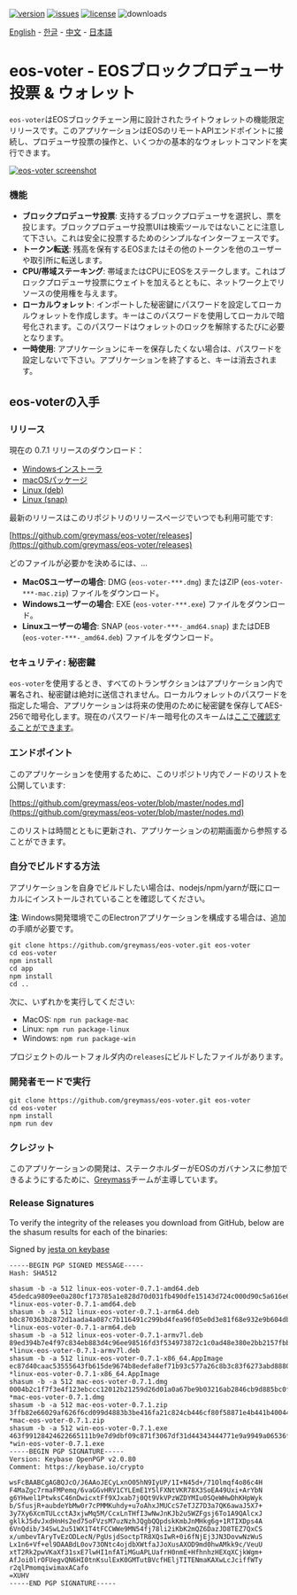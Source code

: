 [![version](https://img.shields.io/github/release/greymass/eos-voter/all.svg)](https://github.com/greymass/eos-voter/releases)
[![issues](https://img.shields.io/github/issues/greymass/eos-voter.svg)](https://github.com/greymass/eos-voter/issues)
[![license](https://img.shields.io/badge/license-MIT-blue.svg)](https://raw.githubusercontent.com/greymass/eos-voter/master/LICENSE)
![downloads](https://img.shields.io/github/downloads/greymass/eos-voter/total.svg)

[English](https://github.com/greymass/eos-voter/blob/master/README.md) - [한글](https://github.com/greymass/eos-voter/blob/master/README.kr.md) - [中文](https://github.com/greymass/eos-voter/blob/master/README.zh.md) - [日本語](https://github.com/greymass/eos-voter/blob/master/README.ja.md)

# eos-voter - EOSブロックプロデューサ投票 & ウォレット

`eos-voter`はEOSブロックチェーン用に設計されたライトウォレットの機能限定リリースです。このアプリケーションはEOSのリモートAPIエンドポイントに接続し、プロデューサ投票の操作と、いくつかの基本的なウォレットコマンドを実行できます。

[![eos-voter screenshot](https://raw.githubusercontent.com/greymass/eos-voter/master/eos-voter.png)](https://raw.githubusercontent.com/greymass/eos-voter/master/eos-voter.png)

### 機能

- **ブロックプロデューサ投票**: 支持するブロックプロデューサを選択し、票を投じます。ブロックプロデューサ投票UIは検索ツールではないことに注意して下さい。これは安全に投票するためのシンプルなインターフェースです。
- **トークン転送**: 残高を保有するEOSまたはその他のトークンを他のユーザーや取引所に転送します。
- **CPU/帯域ステーキング**: 帯域またはCPUにEOSをステークします。これはブロックプロデューサ投票にウェイトを加えるとともに、ネットワーク上でリソースの使用権を与えます。
- **ローカルウォレット**: インポートした秘密鍵にパスワードを設定してローカルウォレットを作成します。キーはこのパスワードを使用してローカルで暗号化されます。このパスワードはウォレットのロックを解除するたびに必要となります。
- **一時使用**: アプリケーションにキーを保存したくない場合は、パスワードを設定しないで下さい。アプリケーションを終了すると、キーは消去されます。

## eos-voterの入手

### リリース

現在の 0.7.1 リリースのダウンロード：

- [Windowsインストーラ](https://github.com/greymass/eos-voter/releases/download/v0.7.1/win-eos-voter-0.7.1.exe)
- [macOSパッケージ](https://github.com/greymass/eos-voter/releases/download/v0.7.1/mac-eos-voter-0.7.1.dmg)
- [Linux (deb)](https://github.com/greymass/eos-voter/releases/download/v0.7.1/linux-eos-voter-0.7.1-amd64.deb)
- [Linux (snap)](https://github.com/greymass/eos-voter/releases/download/v0.7.1/linux-eos-voter-0.7.1-amd64.snap)

最新のリリースはこのリポジトリのリリースページでいつでも利用可能です:

[https://github.com/greymass/eos-voter/releases](https://github.com/greymass/eos-voter/releases)

どのファイルが必要かを決めるには、...

- **MacOSユーザーの場合**: DMG (`eos-voter-***.dmg`) またはZIP (`eos-voter-***-mac.zip`) ファイルをダウンロード。
- **Windowsユーザーの場合**: EXE (`eos-voter-***.exe`) ファイルをダウンロード。
- **Linuxユーザーの場合**: SNAP (`eos-voter-***-_amd64.snap`) またはDEB (`eos-voter-***-_amd64.deb`) ファイルをダウンロード。

### セキュリティ: 秘密鍵

`eos-voter`を使用するとき、すべてのトランザクションはアプリケーション内で署名され、秘密鍵は絶対に送信されません。ローカルウォレットのパスワードを指定した場合、アプリケーションは将来の使用のために秘密鍵を保存してAES-256で暗号化します。現在のパスワード/キー暗号化のスキームは[ここで確認することができます](https://github.com/aaroncox/eos-voter/blob/master/app/shared/actions/wallet.js#L71-L86)。

### エンドポイント

このアプリケーションを使用するために、このリポジトリ内でノードのリストを公開しています:

[https://github.com/greymass/eos-voter/blob/master/nodes.md](https://github.com/greymass/eos-voter/blob/master/nodes.md)

このリストは時間とともに更新され、アプリケーションの初期画面から参照することができます。

### 自分でビルドする方法

アプリケーションを自身でビルドしたい場合は、nodejs/npm/yarnが既にローカルにインストールされていることを確認してください。

**注**: Windows開発環境でこのElectronアプリケーションを構成する場合は、追加の手順が必要です。

```
git clone https://github.com/greymass/eos-voter.git eos-voter
cd eos-voter
npm install
cd app
npm install
cd ..
```

次に、いずれかを実行してください:

- MacOS: `npm run package-mac`
- Linux: `npm run package-linux`
- Windows: `npm run package-win`

プロジェクトのルートフォルダ内の`releases`にビルドしたファイルがあります。

### 開発者モードで実行

```
git clone https://github.com/greymass/eos-voter.git eos-voter
cd eos-voter
npm install
npm run dev
```

### クレジット

このアプリケーションの開発は、ステークホルダーがEOSのガバナンスに参加できるようにするために、[Greymass](https://greymass.com)チームが主導しています。

### Release Signatures

To verify the integrity of the releases you download from GitHub, below are the shasum results for each of the binaries:

Signed by [jesta on keybase](https://keybase.io/jesta)

```
-----BEGIN PGP SIGNED MESSAGE-----
Hash: SHA512

shasum -b -a 512 linux-eos-voter-0.7.1-amd64.deb
45dedca9809ee0a280cf173785a1e828d70d031fb490dfe15143d724c000d90c5a616e6210d1fe73d9a5a2eb182da90dcb50d687fff8828e606552799738ea5e *linux-eos-voter-0.7.1-amd64.deb
shasum -b -a 512 linux-eos-voter-0.7.1-arm64.deb
b0c870363b2872d1aada4a087c7b116491c299bd4fea96f05e0d3e81f68e932e9b604dbb6e0073cd511f9c0b7aae03bf9ca281ac4b7a2858c8e64ef386d25dce *linux-eos-voter-0.7.1-arm64.deb
shasum -b -a 512 linux-eos-voter-0.7.1-armv7l.deb
89ed394b7e4f97c834eb883d4c96ee98516fd3f534973872c1c0ad48e380e2bb2157fbb4081cd9c1ff90cd0eb89f64367ba1091e0a078de8db41f89666aaf39d *linux-eos-voter-0.7.1-armv7l.deb
shasum -b -a 512 linux-eos-voter-0.7.1-x86_64.AppImage
ec87d40caac53555643fb615de9674b8edefa8ef71b93c577a26c8b3c83f6273abd88809785c47217d10d96a37695a092d067c420b831c7ab13bb4adcdc001dd *linux-eos-voter-0.7.1-x86_64.AppImage
shasum -b -a 512 mac-eos-voter-0.7.1.dmg
0004b2c1f7f3e4f123ebccc12012b21259d26d01a0a67be9b03216ab2846cb9d885bc0fb1ddc589f153d355290859349a3f181e3796bc069f6f36c42302a9ef0 *mac-eos-voter-0.7.1.dmg
shasum -b -a 512 mac-eos-voter-0.7.1.zip
3ffb82e66029af626f6cd099d4883b3be416fa21c824cb446cf80f58871e4b441b400446da0840462876cb2373c49de16750be07dd1c81c369b3d0070d989eca *mac-eos-voter-0.7.1.zip
shasum -b -a 512 win-eos-voter-0.7.1.exe
463f99128424622665111b9e7d9dbf09c871f3067df31d44343444771e9a9949a06536f46ee9079b46127bb8084a6f80ea2f953ca162012526e22662c2d65353 *win-eos-voter-0.7.1.exe
-----BEGIN PGP SIGNATURE-----
Version: Keybase OpenPGP v2.0.80
Comment: https://keybase.io/crypto

wsFcBAABCgAGBQJcO/J6AAoJECyLxnO05hN9IyUP/1I+N45d+/71Olmqf4o86c4H
F4MaZgc7rmaFMPemq/6vaGGvHRV1CYLEmE1Y5lFXNtVKR78X3SoEA49Uxi+ArYbN
g6YHwel1PtwksC46nDwicxtFf9XJxab7j0Qt9VkVPzWZDYMIu0SQeWHwDhKHpWyk
b/SfusjR+aubdeYbMw0r7cPMMKuhdy+u7oAhxJMUCcS7eTJZ7D3a7QK6awaJ5X7+
3y7Xy6XcmTULcctA3xjwMq5M/CcxLnTHfI3wNwJnKJb2u5WZFgsj6To1A9QAlcxJ
gklkJ5dvJxdHnHs2ed75oFVzsM7uzNzhJQgbQQpdskKmbJnMHkg6g+1RTIXDps4A
6VnQdib/34SwL2u51WX1T4tFCCWWe9MN54fj78li2iKbK2mQZ6DazJD8TEZ7QxCS
x/umbevTAryTvEzODLecN/PgUsjdSoctpTR8XQsIwR+0i6fNjEj3JN3DovwNzWuS
Lx1n6+Vf+el9DAABdL0ov73ONtc4ojdbXWtfaJJoXusAXOD9md0hwAMkk9c/VeuU
xtT2Rk2pwVKaXf31sxE7lwHI1nfATiMGuAPLUafrH0nmE+HfhnhzHEXqXCjkWgm+
AfJoi0lrOFUegvQN6HI0tnKsulExK0GMTutBVcfHEljTITENmaKAXwLcJciffWTy
r2qlPmomqiwimaxACafo
=XUHV
-----END PGP SIGNATURE-----
```
